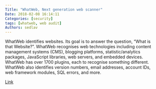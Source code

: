 ```yaml
---
Title: "WhatWeb, Next generation web scanner"
Date: 2018-02-08 16:14:11
Categories: [security]
tags: [whatweb, web audit]
Authors: sedlav
---
```


WhatWeb identifies websites. Its goal is to answer the question, “What is that Website?”. WhatWeb recognises web technologies including content management systems (CMS), blogging platforms, statistic/analytics packages, JavaScript libraries, web servers, and embedded devices. WhatWeb has over 1700 plugins, each to recognise something different. WhatWeb also identifies version numbers, email addresses, account IDs, web framework modules, SQL errors, and more.

[Link](https://www.morningstarsecurity.com/research/whatweb)
